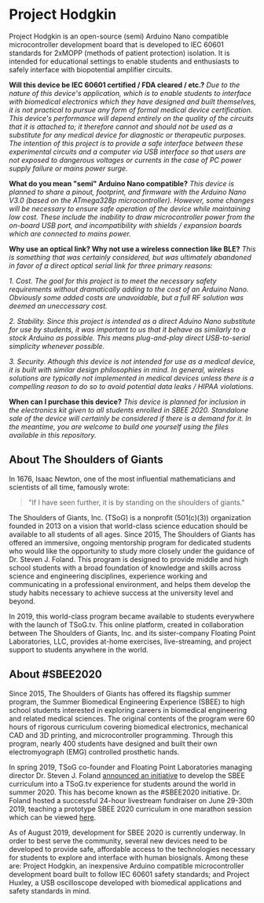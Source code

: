 # Project Hodgkin
Project Hodgkin is an open-source (semi) Arduino Nano compatible microcontroller development board that is developed to IEC 60601 standards for 2xMOPP (methods of patient protection) isolation. It is intended for educational settings to enable students and enthusiasts to safely interface with biopotential amplifier circuits.

**Will this device be IEC 60601 certified / FDA cleared / etc.?**
*Due to the nature of this device's application, which is to enable students to interface with biomedical electronics which they have designed and built themselves, it is not practical to pursue any form of formal medical device certification. This device's performance will depend entirely on the quality of the circuits that it is attached to; it therefore cannot and should not be used as a substitute for any medical device for diagnostic or therapeutic purposes. The intention of this project is to provide a safe interface between these experimental circuits and a computer via USB interface so that users are not exposed to dangerous voltages or currents in the case of PC power supply failure or mains power surge.*

**What do you mean "semi" Arduino Nano compatible?**
*This device is planned to share a pinout, footprint, and firmware with the Arduino Nano V3.0 (based on the ATmega328p microcontroller). However, some changes will be necessary to ensure safe operation of the device while maintaining low cost. These include the inability to draw microcontroller power from the on-board USB port, and incompatibility with shields / expansion boards which are connected to mains power.*

**Why use an optical link? Why not use a wireless connection like BLE?**
*This is something that was certainly considered, but was ultimately abandoned in favor of a direct optical serial link for three primary reasons:*

*1. Cost. The goal for this project is to meet the necessary safety requirements without dramatically adding to the cost of an Arduino Nano. Obviously some added costs are unavoidable, but a full RF solution was deemed an uneccessary cost.*

*2. Stability. Since this project is intended as a direct Aduino Nano substitute for use by students, it was important to us that it behave as similarly to a stock Arduino as possible. This means plug-and-play direct USB-to-serial simplicity whenever possible.*

*3. Security. Athough this device is not intended for use as a medical device, it is built with similar design philosophies in mind. In general, wireless solutions are typically not implemented in medical devices unless there is a compelling reason to do so to avoid potential data leaks / HIPAA violations.*

**When can I purchase this device?**
*This device is planned for inclusion in the electronics kit given to all students enrolled in SBEE 2020. Standalone sale of the device will certainly be considered if there is a demand for it. In the meantime, you are welcome to build one yourself using the files available in this repository.*

## About The Shoulders of Giants
In 1676, Isaac Newton, one of the most influential mathematicians and scientists of all time, famously wrote:

> "If I have seen further, it is by standing on the shoulders of giants."

The Shoulders of Giants, Inc. (TSoG) is a nonprofit (501(c)(3)) organization founded in 2013 on a vision that world-class science education should be available to all students of all ages. Since 2015, The Shoulders of Giants has offered an immersive, ongoing mentorship program for dedicated students who would like the opportunity to study more closely under the guidance of Dr. Steven J. Foland. This program is designed to provide middle and high school students with a broad foundation of knowledge and skills across science and engineering disciplines, experience working and communicating in a professional environment, and helps them develop the study habits necessary to achieve success at the university level and beyond.

In 2019, this world-class program became available to students everywhere with the launch of TSoG.tv. This online platform, created in collaboration between The Shoulders of Giants, Inc. and its sister-company Floating Point Laboratories, LLC, provides at-home exercises, live-streaming, and project support to students anywhere in the world.

## About #SBEE2020
Since 2015, The Shoulders of Giants has offered its flagship summer program, the Summer Biomedical Engineering Experience (SBEE) to high school students interested in exploring careers in biomedical engineering and related medical sciences. The original contents of the program were 60 hours of rigorous curriculum covering biomedical electronics, mechanical CAD and 3D printing, and microcontroller programming. Through this program, nearly 400 students have designed and built their own electromyograph (EMG) controlled prosthetic hands. 

In spring 2019, TSoG co-founder and Floating Point Laboratories managing director Dr. Steven J. Foland [announced an initiative](https://www.youtube.com/watch?v=rmPsDaRs3cc) to develop the SBEE curriculum into a TSoG.tv experience for students around the world in summer 2020. This has become known as the #SBEE2020 initiative. Dr. Foland hosted a successful 24-hour livestream fundraiser on June 29-30th 2019, teaching a prototype SBEE 2020 curriculum in one marathon session which can be viewed [here](https://www.tsogiants.org/2019/07/02/24-hour-challenge-physiological-signals-and-biomedical-electronics/). 

As of August 2019, development for SBEE 2020 is currently underway. In order to best serve the community, several new devices need to be developed to provide safe, affordable access to the technologies necessary for students to explore and interface with human biosignals. Among these are: Project Hodgkin, an inexpensive Arduino compatible microcontroller development board built to follow IEC 60601 safety standards; and Project Huxley, a USB oscilloscope developed with biomedical applications and safety standards in mind.
